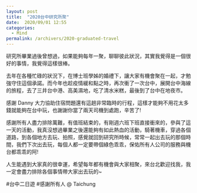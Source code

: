 ```yaml
---
layout: post
title:  "2020台中研究所聚"
date:  2020/09/01 12:55
categories: 
  - Mind
permalink: /archivers/2020-graduated-travel
---
```


研究所畢業過後曾想過，如果能夠每年一聚，聊聊彼此狀況，其實我覺得是一個很好的事情，我覺得這樣很棒。

去年在各種忙碌的狀況下，在博士班學姊的婚禮下，讓大家有機會聚在一起，才勉強守住這個承諾。而今年也趁疫情緩和點之時，再次衝了一次台中，展開台中海線的旅程，去了三井台中港、高美濕地，吃了清水米糕，最後到了台中在地夜市。

感謝 Danny 大力協助住宿問題還有這趟非常臨時的行程，這樣才能夠不用花太多錢就能夠在台中玩，也謝謝你當了兩天司機到處跑，辛苦了!

感謝所有人盡力排除萬難，有值班結束的，有剛週六班下班直接衝來的，參與了這一天的活動，我真沒想過畢業之後還能夠有如此熱血的活動，騎著機車，穿過各個道路，到各個地方去玩、拍照，感覺就回到研究所時候，常常一起出去玩的那個時間，我們下次出去玩，每個人都一定要帶個綠色乖乖，保佑所有人公司的服務與機台都乖乖的阿!

人生能遇到大家真的很幸運，希望每年都有機會與大家相聚，來台北歡迎找我，我一定會盡力排除各個事情帶大家出去玩的~

#台中二日遊 #感謝所有人 @ Taichung
